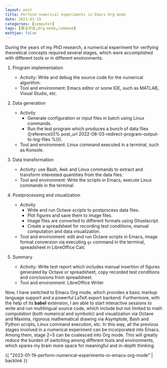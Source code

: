 ```yaml
---
layout: post
title: Perform numerical experiments in Emacs Org mode
date: 2023-01-19
categories: [computer]
tags: [算法开发,Org-mode,command]
mathjax: false
---
```


During the years of my PhD research, a numerical experiment for verifying theoretical concepts required several stages, which were accomplished with different tools or in different environments.

1.  Program implementation
    -   Activity: Write and debug the source code for the numerical algorithm.
    -   Tool and environment: Emacs editor or some IDE, such as MATLAB, Visual Studio, etc.

2.  Data generation
    -   Activity
        -   Generate configuration or input files in batch using Linux commands.
        -   Run the test program which produces a bunch of data files ([reference]({% post_url 2022-08-03-redirect-program-output-to-log-files %})).
    -   Tool and environment: Linux command executed in a terminal, such as Konsole.

3.  Data transformation
    -   Activity: use Bash, Awk and Linux commands to extract and transform interested quantities from the data files.
    -   Tool and environment: Write the scripts in Emacs, execute Linux commands in the terminal

4.  Postprocessing and visualization
    -   Activity
        -   Write and run Octave scripts to postprocess data files.
        -   Plot figures and save them to image files.
        -   Image files are converted to different formats using Ghostscript.
        -   Create a spreadsheet for recording test conditions, manual computation and data visualization.
    -   Tool and environment: edit and run Octave scripts in Emacs, image format conversion via executing `gs` command in the terminal, spreadsheet in LibreOffice Calc

5.  Summary
    -   Activity: Write test report which includes manual insertion of figures generated by Octave or spreadsheet, copy recorded test conditions and conclusions from spreadsheet.
    -   Tool and environment: LibreOffice Writer

Now, I have switched to Emacs Org mode, which provides a basic markup language support and a powerful LaTeX export backend. Furthermore, with the help of its **babel** extension, I am able to start interactive sessions to write and run multilingual source code, which include but not limited to math computation (both numerical and symbolic) and visualization via Octave and Maxima, rigorous mathematical drawing via Asymptote, Bash and Python scripts, Linux command execution, etc. In this way, all the previous stages involved in a numerical experiment can be incorporated into Emacs. Among them, stage 2~5 can be coalesced into Org mode. This will greatly reduce the burden of switching among different tools and environments, which spares my brain more space for meaningful and in-depth thinking.

{{ "2023-01-19-perform-numerical-experiments-in-emacs-org-mode" | backlink }}
